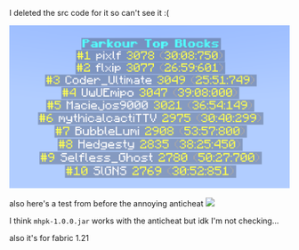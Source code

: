 I deleted the src code for it so can't see it :(

![](./image_2024-09-30_001037497.png)

also here's a test from before the annoying anticheat
![](https://www.youtube.com/watch?v=1ZPAfIwLP5o)

I think `mhpk-1.0.0.jar` works with the anticheat but idk I'm not checking...

also it's for fabric 1.21
